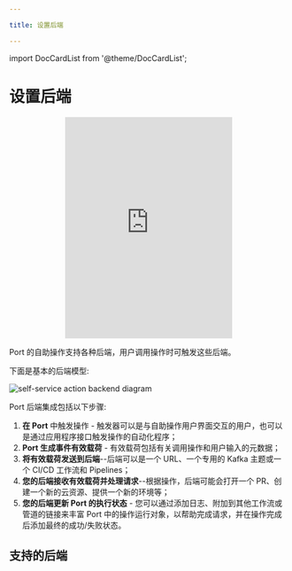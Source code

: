 ```yaml
---

title: 设置后端

---
```


import DocCardList from '@theme/DocCardList';

# 设置后端

<center>

<iframe width="60%" height="400" src="https://www.youtube.com/embed/cU7W3xYbsEw" title="YouTube video player" frameborder="0" allow="accelerometer; autoplay; clipboard-write; encrypted-media; gyroscope; picture-in-picture; web-share" allowfullscreen allow="fullscreen;"></iframe>

</center>

Port 的自助操作支持各种后端，用户调用操作时可触发这些后端。

下面是基本的后端模型: 

![self-service action backend diagram](../../../static/img/self-service-actions/setup-backend/backend-flow-diagram.png)

Port 后端集成包括以下步骤: 

1. **在 Port** 中触发操作 - 触发器可以是与自助操作用户界面交互的用户，也可以是通过应用程序接口触发操作的自动化程序；
2. **Port 生成事件有效载荷** - 有效载荷包括有关调用操作和用户输入的元数据；
3. **将有效载荷发送到后端**--后端可以是一个 URL、一个专用的 Kafka 主题或一个 CI/CD 工作流和 Pipelines；
4. **您的后端接收有效载荷并处理请求**--根据操作，后端可能会打开一个 PR、创建一个新的云资源、提供一个新的环境等；
5. **您的后端更新 Port 的执行状态** - 您可以通过添加日志、附加到其他工作流或管道的链接来丰富 Port 中的操作运行对象，以帮助完成请求，并在操作完成后添加最终的成功/失败状态。

## 支持的后端

<DocCardList/>